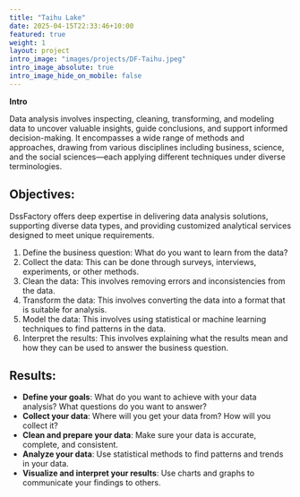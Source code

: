 ```yaml
---
title: "Taihu Lake"
date: 2025-04-15T22:33:46+10:00
featured: true
weight: 1
layout: project
intro_image: "images/projects/DF-Taihu.jpeg"
intro_image_absolute: true
intro_image_hide_on_mobile: false
---
```


**Intro**

Data analysis involves inspecting, cleaning, transforming, and modeling data to uncover valuable insights, guide conclusions, and support informed decision-making. It encompasses a wide range of methods and approaches, drawing from various disciplines including business, science, and the social sciences—each applying different techniques under diverse terminologies.

## Objectives:

DssFactory offers deep expertise in delivering data analysis solutions, supporting diverse data types, and providing customized analytical services designed to meet unique requirements.

1. Define the business question: What do you want to learn from the data?
2. Collect the data: This can be done through surveys, interviews, experiments, or other methods.
3. Clean the data: This involves removing errors and inconsistencies from the data. 
4. Transform the data: This involves converting the data into a format that is suitable for analysis. 
5. Model the data: This involves using statistical or machine learning techniques to find patterns in the data. 
6. Interpret the results: This involves explaining what the results mean and how they can be used to answer the business question.


## Results:

- **Define your goals**: What do you want to achieve with your data analysis? What questions do you want to answer?
- **Collect your data**: Where will you get your data from? How will you collect it?
- **Clean and prepare your data**: Make sure your data is accurate, complete, and consistent.
- **Analyze your data**: Use statistical methods to find patterns and trends in your data.
- **Visualize and interpret your results**: Use charts and graphs to communicate your findings to others.
